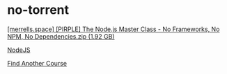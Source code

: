 # no-torrent

[[merrells.space] [PIRPLE] The Node.js Master Class - No Frameworks, No NPM, No Dependencies.zip (1.92 GB)](https://uptobox.com/dq8kfld6zzow)

[NodeJS](https://drive.google.com/open?id=16lM4ohN7P4OauCQdcqYAzQnjDTltFZuB)

[Find Another Course](https://merrells.space)
